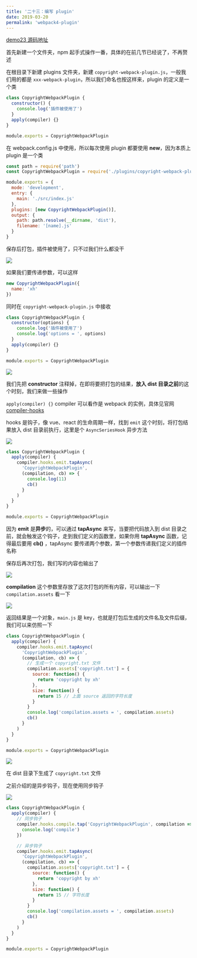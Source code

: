 ```yaml
---
title: '二十三：编写 plugin'
date: 2019-03-20
permalink: 'webpack4-plugin'
---
```


[demo23 源码地址](https://github.com/ITxiaohao/webpack4-learn/tree/master/demo23)

首先新建一个文件夹，npm 起手式操作一番，具体的在前几节已经说了，不再赘述

在根目录下新建 plugins 文件夹，新建 `copyright-webpack-plugin.js`，一般我们用的都是 `xxx-webpack-plugin`，所以我们命名也按这样来，plugin 的定义是一个类

```js
class CopyrightWebpackPlugin {
  constructor() {
    console.log('插件被使用了')
  }
  apply(compiler) {}
}

module.exports = CopyrightWebpackPlugin
```

在 webpack.config.js 中使用，所以每次使用 plugin 都要使用 **new**，因为本质上 plugin 是一个类

```js
const path = require('path')
const CopyrightWebpackPlugin = require('./plugins/copyright-webpack-plugin')

module.exports = {
  mode: 'development',
  entry: {
    main: './src/index.js'
  },
  plugins: [new CopyrightWebpackPlugin()],
  output: {
    path: path.resolve(__dirname, 'dist'),
    filename: '[name].js'
  }
}
```

保存后打包，插件被使用了，只不过我们什么都没干

![](https://raw.githubusercontent.com/ITxiaohao/blog-img/master/img/webpack/20190326110404.png)

如果我们要传递参数，可以这样

```js
new CopyrightWebpackPlugin({
  name: 'xh'
})
```

同时在 `copyright-webpack-plugin.js` 中接收

```js
class CopyrightWebpackPlugin {
  constructor(options) {
    console.log('插件被使用了')
    console.log('options = ', options)
  }
  apply(compiler) {}
}

module.exports = CopyrightWebpackPlugin
```

![](https://raw.githubusercontent.com/ITxiaohao/blog-img/master/img/webpack/20190326110525.png)

我们先把 **constructor** 注释掉，在即将要把打包的结果，**放入 dist 目录之前**的这个时刻，我们来做一些操作

`apply(compiler) {}` compiler 可以看作是 webpack 的实例，具体见官网 [compiler-hooks](https://webpack.js.org/api/compiler-hooks)

hooks 是钩子，像 vue、react 的生命周期一样，找到 `emit` 这个时刻，将打包结果放入 dist 目录前执行，这里是个 `AsyncSeriesHook` 异步方法

![](https://raw.githubusercontent.com/ITxiaohao/blog-img/master/img/webpack/20190326111345.png)

```js {7}
class CopyrightWebpackPlugin {
  apply(compiler) {
    compiler.hooks.emit.tapAsync(
      'CopyrightWebpackPlugin',
      (compilation, cb) => {
        console.log(11)
        cb()
      }
    )
  }
}

module.exports = CopyrightWebpackPlugin
```

因为 **emit** 是**异步**的，可以通过 **tapAsync** 来写，当要把代码放入到 dist 目录之前，就会触发这个钩子，走到我们定义的函数里，如果你用 **tapAsync** 函数，记得最后要用 **cb()** ，tapAsync 要传递两个参数，第一个参数传递我们定义的插件名称

保存后再次打包，我们写的内容也输出了

![](https://raw.githubusercontent.com/ITxiaohao/blog-img/master/img/webpack/20190326112156.png)

**compilation** 这个参数里存放了这次打包的所有内容，可以输出一下 `compilation.assets` 看一下

![](https://raw.githubusercontent.com/ITxiaohao/blog-img/master/img/webpack/20190326112425.png)

返回结果是一个对象，`main.js` 是 key，也就是打包后生成的文件名及文件后缀，我们可以来仿照一下

```js
class CopyrightWebpackPlugin {
  apply(compiler) {
    compiler.hooks.emit.tapAsync(
      'CopyrightWebpackPlugin',
      (compilation, cb) => {
        // 生成一个 copyright.txt 文件
        compilation.assets['copyright.txt'] = {
          source: function() {
            return 'copyright by xh'
          },
          size: function() {
            return 15 // 上面 source 返回的字符长度
          }
        }
        console.log('compilation.assets = ', compilation.assets)
        cb()
      }
    )
  }
}

module.exports = CopyrightWebpackPlugin
```

![](https://raw.githubusercontent.com/ITxiaohao/blog-img/master/img/webpack/20190326112915.png)

在 dist 目录下生成了 `copyright.txt` 文件

之前介绍的是异步钩子，现在使用同步钩子

![](https://raw.githubusercontent.com/ITxiaohao/blog-img/master/img/webpack/20190326135159.png)

```js
class CopyrightWebpackPlugin {
  apply(compiler) {
    // 同步钩子
    compiler.hooks.compile.tap('CopyrightWebpackPlugin', compilation => {
      console.log('compile')
    })

    // 异步钩子
    compiler.hooks.emit.tapAsync(
      'CopyrightWebpackPlugin',
      (compilation, cb) => {
        compilation.assets['copyright.txt'] = {
          source: function() {
            return 'copyright by xh'
          },
          size: function() {
            return 15 // 字符长度
          }
        }
        console.log('compilation.assets = ', compilation.assets)
        cb()
      }
    )
  }
}

module.exports = CopyrightWebpackPlugin
```

<!-- `chrome-devtools://devtools/bundled/inspector.html?experiments=true&v8only=true&ws=127.0.0.1:9229/d3928cd4-4060-4f99-9bb8-91e6928b6e1a` -->
